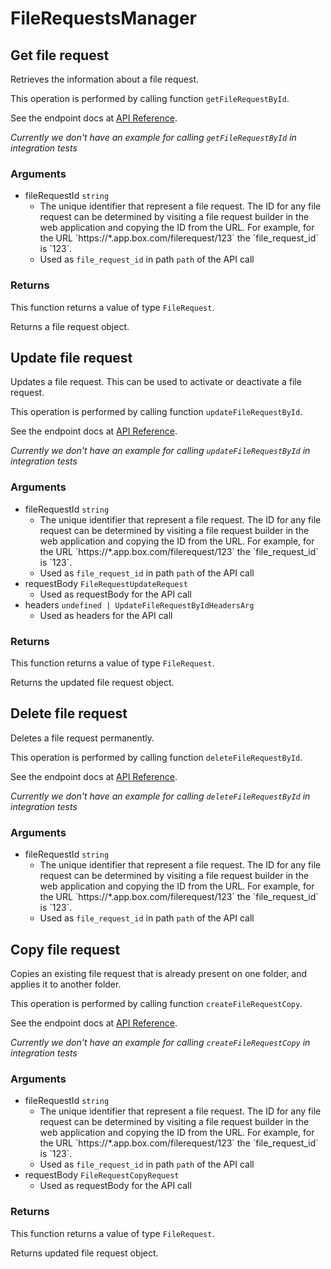 # FileRequestsManager

## Get file request

Retrieves the information about a file request.

This operation is performed by calling function `getFileRequestById`.

See the endpoint docs at
[API Reference](https://developer.box.com/reference/get-file-requests-id/).

*Currently we don't have an example for calling `getFileRequestById` in integration tests*

### Arguments

- fileRequestId `string`
  - The unique identifier that represent a file request.  The ID for any file request can be determined by visiting a file request builder in the web application and copying the ID from the URL. For example, for the URL &#x60;https://*.app.box.com/filerequest/123&#x60; the &#x60;file_request_id&#x60; is &#x60;123&#x60;.
  - Used as `file_request_id` in path `path` of the API call


### Returns

This function returns a value of type `FileRequest`.

Returns a file request object.


## Update file request

Updates a file request. This can be used to activate or
deactivate a file request.

This operation is performed by calling function `updateFileRequestById`.

See the endpoint docs at
[API Reference](https://developer.box.com/reference/put-file-requests-id/).

*Currently we don't have an example for calling `updateFileRequestById` in integration tests*

### Arguments

- fileRequestId `string`
  - The unique identifier that represent a file request.  The ID for any file request can be determined by visiting a file request builder in the web application and copying the ID from the URL. For example, for the URL &#x60;https://*.app.box.com/filerequest/123&#x60; the &#x60;file_request_id&#x60; is &#x60;123&#x60;.
  - Used as `file_request_id` in path `path` of the API call
- requestBody `FileRequestUpdateRequest`
  - Used as requestBody for the API call
- headers `undefined | UpdateFileRequestByIdHeadersArg`
  - Used as headers for the API call


### Returns

This function returns a value of type `FileRequest`.

Returns the updated file request object.


## Delete file request

Deletes a file request permanently.

This operation is performed by calling function `deleteFileRequestById`.

See the endpoint docs at
[API Reference](https://developer.box.com/reference/delete-file-requests-id/).

*Currently we don't have an example for calling `deleteFileRequestById` in integration tests*

### Arguments

- fileRequestId `string`
  - The unique identifier that represent a file request.  The ID for any file request can be determined by visiting a file request builder in the web application and copying the ID from the URL. For example, for the URL &#x60;https://*.app.box.com/filerequest/123&#x60; the &#x60;file_request_id&#x60; is &#x60;123&#x60;.
  - Used as `file_request_id` in path `path` of the API call


## Copy file request

Copies an existing file request that is already present on one folder,
and applies it to another folder.

This operation is performed by calling function `createFileRequestCopy`.

See the endpoint docs at
[API Reference](https://developer.box.com/reference/post-file-requests-id-copy/).

*Currently we don't have an example for calling `createFileRequestCopy` in integration tests*

### Arguments

- fileRequestId `string`
  - The unique identifier that represent a file request.  The ID for any file request can be determined by visiting a file request builder in the web application and copying the ID from the URL. For example, for the URL &#x60;https://*.app.box.com/filerequest/123&#x60; the &#x60;file_request_id&#x60; is &#x60;123&#x60;.
  - Used as `file_request_id` in path `path` of the API call
- requestBody `FileRequestCopyRequest`
  - Used as requestBody for the API call


### Returns

This function returns a value of type `FileRequest`.

Returns updated file request object.



